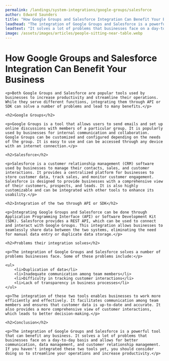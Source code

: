 ```yaml
---
permalink: /landings/system-integrations/google-groups/salesforce
author: Edward Saunders
title: "How Google Groups and Salesforce Integration Can Benefit Your Business"
leadhead: "The integration of Google Groups and Salesforce is a powerful tool that can benefit any business"
leadtext: "It solves a lot of problems that businesses face on a day-to-day basis and allows for better communication, data management, and customer relationship management. If you haven't integrated these two tools yet, you should consider doing so to streamline your operations and increase productivity."
image: /assets/images/articles/people-sitting-near-table.webp
---
```

<div class="arttext">
	<h1>How Google Groups and Salesforce Integration Can Benefit Your Business</h1>

	<p>Both Google Groups and Salesforce are popular tools used by businesses to increase productivity and streamline their operations. While they serve different functions, integrating them through API or SDK can solve a number of problems and lead to many benefits.</p>

	<h2>Google Groups</h2>

	<p>Google Groups is a tool that allows users to send emails and set up online discussions with members of a particular group. It is popularly used by businesses for internal communication and collaboration. Google Groups can be customized and configured depending on the needs of the group. It is easy to use and can be accessed through any device with an internet connection.</p>

	<h2>Salesforce</h2>

	<p>Salesforce is a customer relationship management (CRM) software used by businesses to manage their contacts, sales, and customer interactions. It provides a centralized platform for businesses to store customer data, track sales, and monitor customer engagement. Salesforce is designed to provide businesses with a comprehensive view of their customers, prospects, and leads. It is also highly customizable and can be integrated with other tools to enhance its usability.</p>

	<h2>Integration of the two through API or SDK</h2>

	<p>Integrating Google Groups and Salesforce can be done through Application Programming Interface (API) or Software Development Kit (SDK). Salesforce provides a REST API, which can be used to connect and interact with Google Groups. This integration allows businesses to seamlessly share data between the two systems, eliminating the need for manual data entry or duplicate data storage.</p>

	<h2>Problems their integration solves</h2>

	<p>The integration of Google Groups and Salesforce solves a number of problems businesses face. Some of these problems include:</p>

	<ul>
		<li>Duplication of data</li>
		<li>Inadequate communication among team members</li>
		<li>Difficulty in tracking customer interactions</li>
		<li>Lack of transparency in business processes</li>
	</ul>

	<p>The integration of these two tools enables businesses to work more efficiently and effectively. It facilitates communication among team members and ensures that customer data is up-to-date and accurate. It also provides a more comprehensive view of customer interactions, which leads to better decision-making.</p>

	<h2>Conclusion</h2>

	<p>The integration of Google Groups and Salesforce is a powerful tool that can benefit any business. It solves a lot of problems that businesses face on a day-to-day basis and allows for better communication, data management, and customer relationship management. If you haven't integrated these two tools yet, you should consider doing so to streamline your operations and increase productivity.</p>

</div>